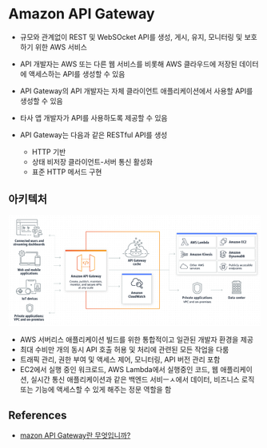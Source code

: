 # Amazon API Gateway

- 규모와 관계없이 REST 및 WebSOcket API를 생성, 게시, 유지, 모니터링 및 보호하기 위한 AWS 서비스

- API 개발자는 AWS 또는 다른 웹 서비스를 비롯해 AWS 클라우드에 저장된 데이터에 액세스하는 API를 생성할 수 있음

- API Gateway의 API 개발자는 자체 클라이언트 애플리케이션에서 사용할 API를 생성할 수 있음

- 타사 앱 개발자가 API를 사용하도록 제공할 수 있음

- API Gateway는 다음과 같은 RESTful API를 생성
  - HTTP 기반
  - 상태 비저장 클라이언트-서버 통신 활성화
  - 표준 HTTP 메서드 구현



## 아키텍처

<p align="center">
  <img src="../../images/cloud/api_gateway.png" />
</p>

- AWS 서버리스 애플리케이션 빌드를 위한 통합적이고 일관된 개발자 환경을 제공
- 최대 수비만 개의 동시 API 호출 허용 및 처리에 관련된 모든 작업을 다룸
- 트래픽 관리, 권한 부여 및 액세스 제어, 모니터링, API 버전 관리 포함
- EC2에서 실행 중인 워크로드, AWS Lambda에서 실행중인 코드, 웹 애플리케이션, 실시간 통신 애플리케이션과 같은 백엔드 서비ㅡㅅ에서 데이터, 비즈니스 로직 또는 기능에 액세스할 수 있게 해주는 정문 역할을 함


## References
- [mazon API Gateway란 무엇입니까?](https://docs.aws.amazon.com/ko_kr/apigateway/latest/developerguide/welcome.html)